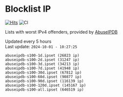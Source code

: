 # Blocklist IP

[![Hits](https://hits.seeyoufarm.com/api/count/incr/badge.svg?url=https%3A%2F%2Fgithub.com%2Fborestad%2Fblocklist-ip%2F&count_bg=%2379C83D&title_bg=%23555555&icon=&icon_color=%23E7E7E7&title=hits&edge_flat=false)](https://hits.seeyoufarm.com)  ![CI](https://img.shields.io/github/workflow/status/borestad/blocklist-ip/CI?style=flat-square)

Lists with worst IPv4 offenders, provided by [AbuseIPDB](https://www.abuseipdb.com/)

<!-- FOOTER-PLACEHOLDER -->
Updated every 5 hours<br>
Last update: `2024-10-01 - 10:27:25`
```
abuseipdb-s100-1d.ipset (26823 ip)
abuseipdb-s100-2d.ipset (31247 ip)
abuseipdb-s100-3d.ipset (34213 ip)
abuseipdb-s100-7d.ipset (41948 ip)
abuseipdb-s100-30d.ipset (67812 ip)
abuseipdb-s100-60d.ipset (90877 ip)
abuseipdb-s100-90d.ipset (116139 ip)
abuseipdb-s100-120d.ipset (145167 ip)
abuseipdb-s100-all.ipset (646519 ip)
```

